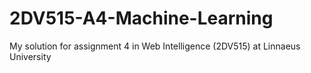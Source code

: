 # 2DV515-A4-Machine-Learning
My solution for assignment 4 in Web Intelligence (2DV515) at Linnaeus University

